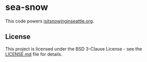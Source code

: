 # sea-snow

This code powers [isitsnowinginseattle.org](https://isitsnowinginseattle.org).

## License

This project is licensed under the BSD 3-Clause License - see the [LICENSE.md](LICENSE.md) file for details.
